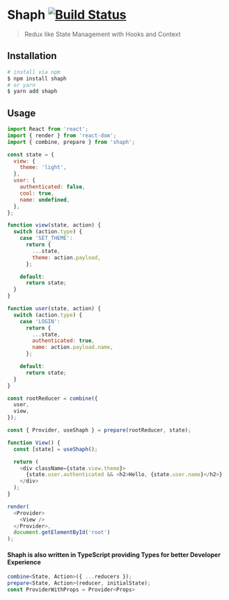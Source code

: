 # Shaph [![Build Status](https://travis-ci.org/Kocisov/shaph.svg?branch=master)](https://travis-ci.org/Kocisov/shaph)

> Redux like State Management with Hooks and Context

## Installation

```bash
# install via npm
$ npm install shaph
# or yarn
$ yarn add shaph
```

## Usage

```js
import React from 'react';
import { render } from 'react-dom';
import { combine, prepare } from 'shaph';

const state = {
  view: {
    theme: 'light',
  },
  user: {
    authenticated: false,
    cool: true,
    name: undefined,
  },
};

function view(state, action) {
  switch (action.type) {
    case 'SET_THEME':
      return {
        ...state,
        theme: action.payload,
      };

    default:
      return state;
  }
}

function user(state, action) {
  switch (action.type) {
    case 'LOGIN':
      return {
        ...state,
        authenticated: true,
        name: action.payload.name,
      };

    default:
      return state;
  }
}

const rootReducer = combine({
  user,
  view,
});

const { Provider, useShaph } = prepare(rootReducer, state);

function View() {
  const [state] = useShaph();

  return (
    <div className={state.view.theme}>
      {state.user.authenticated && <h2>Hello, {state.user.name}</h2>}
    </div>
  );
}

render(
  <Provider>
    <View />
  </Provider>,
  document.getElementById('root')
);
```

#### Shaph is also written in TypeScript providing Types for better Developer Experience

```ts
combine<State, Action>({ ...reducers });
prepare<State, Action>(reducer, initialState);
const ProviderWithProps = Provider<Props>
```
